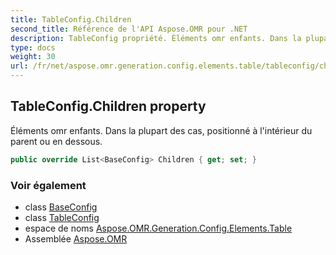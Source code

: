 ```yaml
---
title: TableConfig.Children
second_title: Référence de l'API Aspose.OMR pour .NET
description: TableConfig propriété. Éléments omr enfants. Dans la plupart des cas positionné à lintérieur du parent ou en dessous.
type: docs
weight: 30
url: /fr/net/aspose.omr.generation.config.elements.table/tableconfig/children/
---
```

## TableConfig.Children property

Éléments omr enfants. Dans la plupart des cas, positionné à l'intérieur du parent ou en dessous.

```csharp
public override List<BaseConfig> Children { get; set; }
```

### Voir également

* class [BaseConfig](../../../aspose.omr.generation.config/baseconfig/)
* class [TableConfig](../)
* espace de noms [Aspose.OMR.Generation.Config.Elements.Table](../../tableconfig/)
* Assemblée [Aspose.OMR](../../../)


